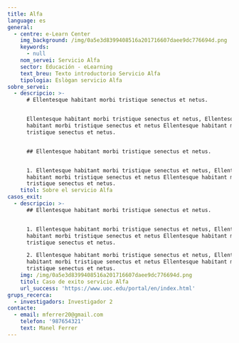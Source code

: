 ```yaml
---
title: Alfa
language: es
general:
  - centre: e-Learn Center
    img_background: /img/0a5e3d8399408516a201716607daee9dc776694d.png
    keywords:
      - null
    nom_servei: Servicio Alfa
    sector: Educación - eLearning
    text_breu: Texto introductorio Servicio Alfa
    tipologia: Eslògan servicio Alfa
sobre_servei:
  - descripcio: >-
      # Ellentesque habitant morbi tristique senectus et netus.


      Ellentesque habitant morbi tristique senectus et netus, Ellentesque
      habitant morbi tristique senectus et netus Ellentesque habitant morbi
      tristique senectus et netus.


      ## Ellentesque habitant morbi tristique senectus et netus.


      1. Ellentesque habitant morbi tristique senectus et netus, Ellentesque
      habitant morbi tristique senectus et netus Ellentesque habitant morbi
      tristique senectus et netus.
    titol: Sobre el servicio Alfa
casos_exit:
  - descripcio: >-
      ## Ellentesque habitant morbi tristique senectus et netus.


      1. Ellentesque habitant morbi tristique senectus et netus, Ellentesque
      habitant morbi tristique senectus et netus Ellentesque habitant morbi
      tristique senectus et netus.

      2. Ellentesque habitant morbi tristique senectus et netus, Ellentesque
      habitant morbi tristique senectus et netus Ellentesque habitant morbi
      tristique senectus et netus.
    img: /img/0a5e3d8399408516a201716607daee9dc776694d.png
    titol: Caso de exito servicio Alfa
    url_success: 'https://www.uoc.edu/portal/en/index.html'
grups_recerca:
  - investigadors: Investigador 2
contacte:
  - email: mferrer20@gmail.com
    telefon: '987654321'
    text: Manel Ferrer
---
```


